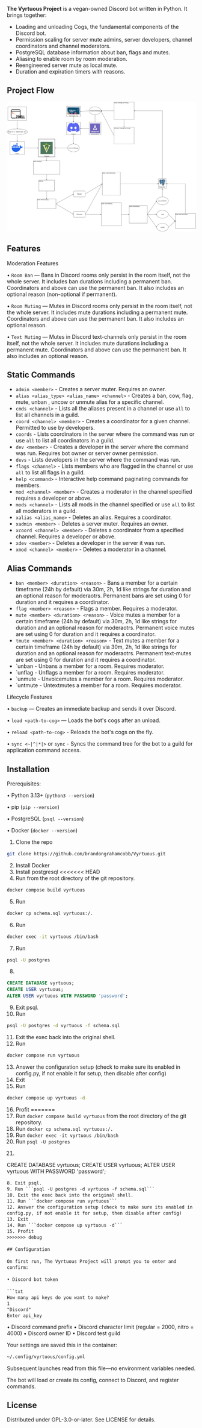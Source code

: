 **The Vyrtuous Project** is a vegan-owned Discord bot written in Python. It brings together:

* Loading and unloading Cogs, the fundamental components of the Discord bot.
* Permission scaling for server mute admins, server developers, channel coordinators and channel moderators.
* PostgreSQL database information about ban, flags and mutes.
* Aliasing to enable room by room moderation.
* Reengineered server mute as local mute.
* Duration and expiration timers with reasons.

## Project Flow
![Vyrtuous](resources/images/VyrtuousUML.svg)

## Features

Moderation Features

• `Room Ban` — Bans in Discord rooms only persist in the room itself, not the whole server.
It includes ban durations including a permanent ban.
Coordinators and above can use the permanent ban.
It also includes an optional reason (non-optional if permanent).

• `Room Muting` — Mutes in Discord rooms only persist in the room itself, not the whole server.
It includes mute durations including a permanent mute.
Coordinators and above can use the permanent ban.
It also includes an optional reason.

• `Text Muting` — Mutes in Discord text-channels only persist in the room itself, not the whole server.
It includes mute durations including a permanent mute.
Coordinators and above can use the permanent ban.
It also includes an optional reason.

## Static Commands
* `admin <member>` - Creates a server muter. Requires an owner.
* `alias <alias_type> <alias_name> <channel>` - Creates a ban, cow, flag, mute, unban , uncow or unmute alias for a specific channel.
* `cmds <channel>` - Lists all the aliases present in a channel or use `all` to list all channels in a guild.
* `coord <channel> <member>` - Creates a coordinator for a given channel. Permitted to use by developers.
* `coords` - Lists coordinators in the server where the command was run or use `all` to list all coordinators in a guild.
* `dev <member>` - Creates a developer in the server where the command was run. Requires bot owner or server owner permission.
* `devs` - Lists developers in the server where the command was run.
* `flags <channel>` - Lists members who are flagged in the channel or use `all` to list all flags in a guild.
* `help <command>` - Interactive help command paginating commands for members.
* `mod <channel> <member>` - Creates a moderator in the channel specified requires a developer or above.
* `mods <channel>` - Lists all mods in the channel specified or use `all` to list all moderators in a guild.
* `xalias <alias_name>` - Deletes an alias. Requires a coordinator.
* `xadmin <member>` - Deletes a server muter. Requires an owner.
* `xcoord <channel> <member>` - Deletes a coordinator from a specified channel. Requires a developer or above.
* `xdev <member>` - Deletes a developer in the server it was run.
* `xmod <channel> <member>` - Deletes a moderator in a channel.

## Alias Commands
* `ban <member> <duration> <reason>` - Bans a member for a certain timeframe (24h by default) via 30m, 2h, 1d like strings for duration and an optional reason for moderaotrs. Permanent bans are set using 0 for duration and it requires a coordinator.
* `flag <member> <reason>` - Flags a member. Requires a moderator.
* `mute <member> <duration> <reason>` - Voice mutes a member for a certain timeframe (24h by default) via 30m, 2h, 1d like strings for duration and an optional reason for moderaotrs. Permanent voice mutes are set using 0 for duration and it requires a coordinator.
* `tmute <member> <duration> <reason>` - Text mutes a member for a certain timeframe (24h by default) via 30m, 2h, 1d like strings for duration and an optional reason for moderaotrs. Permanent text-mutes are set using 0 for duration and it requires a coordinator.
* `unban <member> - Unbans a member for a room. Requires moderator.
* `unflag <member> - Unflags a member for a room. Requires moderator. 
* `unmute <member> - Unvoicemutes a member for a room. Requires moderator. 
* `untmute <member> - Untextmutes a member for a room. Requires moderator. 

Lifecycle Features

• `backup` — Creates an immediate backup and sends it over Discord.

• `load <path-to-cog>` — Loads the bot's cogs after an unload.

• `reload <path-to-cog>` - Reloads the bot's cogs on the fly.

• `sync <~|^|*|>` or `sync` - Syncs the command tree for the bot to a guild for application command access.

## Installation

Prerequisites:

• Python 3.13+ (`python3 --version`)

• pip (`pip --version`)

• PostgreSQL (`psql --version`)

• Docker (`docker --version`)

1. Clone the repo

```bash
git clone https://github.com/brandongrahamcobb/Vyrtuous.git
```
2. Install Docker
3. Install postgresql
<<<<<<< HEAD
4. Run from the root directory of the git repository. 
```sh
docker compose build vyrtuous
```
5. Run 
```sh
docker cp schema.sql vyrtuous:/.
```
6. Run 
```sh
docker exec -it vyrtuous /bin/bash
```
7. Run
```sh
psql -U postgres
```
8. 
```sql
CREATE DATABASE vyrtuous;
CREATE USER vyrtuous;
ALTER USER vyrtuous WITH PASSWORD 'password';
```
9. Exit psql.
10. Run 
```sh
psql -U postgres -d vyrtuous -f schema.sql
```
11. Exit the exec back into the original shell.
12. Run 
```sh
docker compose run vyrtuous
```
13. Answer the configuration setup (check to make sure its enabled in config.py, if not enable it for setup, then disable after config)
14. Exit
15. Run
```sh
docker compose up vyrtuous -d
```
16. Profit
=======
4. Run ```docker compose build vyrtuous``` from the root directory of the git repository.
5. Run ```docker cp schema.sql vyrtuous:/.```
6. Run ```docker exec -it vyrtuous /bin/bash```
7. Run ```psql -U postgres```
7. ```sql
CREATE DATABASE vyrtuous;
CREATE USER vyrtuous;
ALTER USER vyrtuous WITH PASSWORD 'password';
```
8. Exit psql.
9. Run ```psql -U postgres -d vyrtuous -f schema.sql```
10. Exit the exec back into the original shell.
11. Run ```docker compose run vyrtuous```
12. Answer the configuration setup (check to make sure its enabled in config.py, if not enable it for setup, then disable after config)
13. Exit
14. Run ```docker compose up vyrtuous -d```
15. Profit
>>>>>>> debug

## Configuration

On first run, The Vyrtuous Project will prompt you to enter and confirm:

• Discord bot token

```txt
How many api keys do you want to make?
1
"Discord"
Enter api_key
```

• Discord command prefix
• Discord character limit (regular = 2000, nitro = 4000)
• Discord owner ID
• Discord test guild

Your settings are saved this in the container:

```txt
~/.config/vyrtuous/config.yml
```

Subsequent launches read from this file—no environment variables needed.

The bot will load or create its config, connect to Discord, and register commands.

## License

Distributed under GPL-3.0-or-later. See LICENSE for details.
